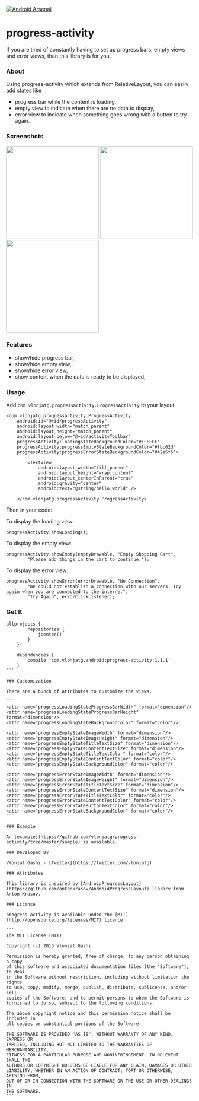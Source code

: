 [![Android Arsenal](https://img.shields.io/badge/Android%20Arsenal-progress--activity-green.svg?style=flat)](https://android-arsenal.com/details/1/2386)

# progress-activity

If you are tired of constantly having to set up progress bars, empty views and error views, than this library is for you.

### About

Using progress-activity which extends from RelativeLayout, you can easily add states like

- progress bar while the content is loading,
- empty view to indicate when there are no data to display,
- error view to indicate when something goes wrong with a button to try again.

### Screenshots

<img src="http://i.imgur.com/oEsvKDc.png" width="250">
<img src="http://i.imgur.com/VLqt4tS.png" width="250">
<img src="http://i.imgur.com/zJY7WIS.png" width="250">

### Features

- show/hide progress bar,
- show/hide empty view,
- show/hide error view,
- show content when the data is ready to be displayed,

### Usage

Add ```com.vlonjatg.progressactivity.ProgressActivity``` to your layout.

```
<com.vlonjatg.progressactivity.ProgressActivity
	android:id="@+id/progressActivity"
    android:layout_width="match_parent"
	android:layout_height="match_parent"
    android:layout_below="@+id/activityToolbar"
    progressActivity:loadingStateBackgroundColor="#FFFFFF"
    progressActivity:progressEmptyStateBackgroundColor="#fbc02d"
    progressActivity:progressErrorStateBackgroundColor="#42a5f5">

        <TextView
            android:layout_width="fill_parent"
            android:layout_height="wrap_content"
            android:layout_centerInParent="true"
            android:gravity="center"
            android:text="@string/hello_world" />

    </com.vlonjatg.progressactivity.ProgressActivity>
```

Then in your code:

To display the loading view:

```
progressActivity.showLoading();
```

To display the empty view:

```
progressActivity.showEmpty(emptyDrawable, "Empty Shopping Cart", 
		"Please add things in the cart to continue.");
``` 

To display the error view:

```
progressActivity.showError(errorDrawable, "No Connection",
		"We could not establish a connection with our servers. Try again when you are connected to the interne.",
        "Try Again", errorClickListener);
``` 

### Get It

````
allprojects {
        repositories {
            jcenter()
        }
    }

    dependencies {
        compile 'com.vlonjatg.android:progress-activity:1.1.1'
    }
```

### Customization

There are a bunch of attributes to customize the views.

```
<attr name="progressLoadingStateProgressBarWidth" format="dimension"/>
<attr name="progressLoadingStateProgressBarHeight" format="dimension"/>
<attr name="progressLoadingStateBackgroundColor" format="color"/>

<attr name="progressEmptyStateImageWidth" format="dimension"/>
<attr name="progressEmptyStateImageHeight" format="dimension"/>
<attr name="progressEmptyStateTitleTextSize" format="dimension"/>
<attr name="progressEmptyStateContentTextSize" format="dimension"/>
<attr name="progressEmptyStateTitleTextColor" format="color"/>
<attr name="progressEmptyStateContentTextColor" format="color"/>
<attr name="progressEmptyStateBackgroundColor" format="color"/>

<attr name="progressErrorStateImageWidth" format="dimension"/>
<attr name="progressErrorStateImageHeight" format="dimension"/>
<attr name="progressErrorStateTitleTextSize" format="dimension"/>
<attr name="progressErrorStateContentTextSize" format="dimension"/>
<attr name="progressErrorStateTitleTextColor" format="color"/>
<attr name="progressErrorStateContentTextColor" format="color"/>
<attr name="progressErrorStateButtonTextColor" format="color"/>
<attr name="progressErrorStateBackgroundColor" format="color"/>
```

### Example

An [example](https://github.com/vlonjatg/progress-activity/tree/master/sample) is available.

### Developed By

Vlonjat Gashi - [Twitter](https://twitter.com/vlonjatg)

### Attributes

This library is inspired by [AndroidProgressLayout](https://github.com/antonkrasov/AndroidProgressLayout) library from Anton Krasov.

### License

progress-activity is available under the [MIT](http://opensource.org/licenses/MIT) licence.

```
The MIT License (MIT)

Copyright (c) 2015 Vlonjat Gashi

Permission is hereby granted, free of charge, to any person obtaining a copy
of this software and associated documentation files (the "Software"), to deal
in the Software without restriction, including without limitation the rights
to use, copy, modify, merge, publish, distribute, sublicense, and/or sell
copies of the Software, and to permit persons to whom the Software is
furnished to do so, subject to the following conditions:

The above copyright notice and this permission notice shall be included in
all copies or substantial portions of the Software.

THE SOFTWARE IS PROVIDED "AS IS", WITHOUT WARRANTY OF ANY KIND, EXPRESS OR
IMPLIED, INCLUDING BUT NOT LIMITED TO THE WARRANTIES OF MERCHANTABILITY,
FITNESS FOR A PARTICULAR PURPOSE AND NONINFRINGEMENT. IN NO EVENT SHALL THE
AUTHORS OR COPYRIGHT HOLDERS BE LIABLE FOR ANY CLAIM, DAMAGES OR OTHER
LIABILITY, WHETHER IN AN ACTION OF CONTRACT, TORT OR OTHERWISE, ARISING FROM,
OUT OF OR IN CONNECTION WITH THE SOFTWARE OR THE USE OR OTHER DEALINGS IN
THE SOFTWARE.
```
